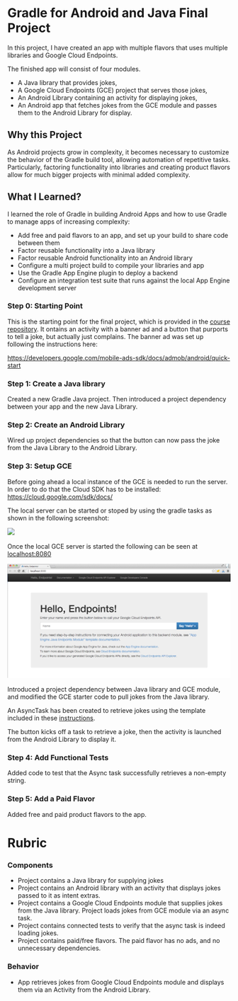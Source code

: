 # Gradle for Android and Java Final Project

In this project, I have created an app with multiple flavors that uses
multiple libraries and Google Cloud Endpoints. 

The finished app will consist of four modules. 
* A Java library that provides jokes, 
* A Google Cloud Endpoints (GCE) project that serves those jokes, 
* An Android Library containing an activity for displaying jokes,
* An Android app that fetches jokes from the GCE module and passes them to the Android Library for display.

## Why this Project

As Android projects grow in complexity, it becomes necessary to customize the
behavior of the Gradle build tool, allowing automation of repetitive tasks.
Particularly, factoring functionality into libraries and creating product
flavors allow for much bigger projects with minimal added complexity.

## What I Learned?

I learned the role of Gradle in building Android Apps and how to use Gradle to manage apps of increasing complexity:
* Add free and paid flavors to an app, and set up your build to share code between them
* Factor reusable functionality into a Java library
* Factor reusable Android functionality into an Android library
* Configure a multi project build to compile your libraries and app
* Use the Gradle App Engine plugin to deploy a backend
* Configure an integration test suite that runs against the local App Engine development server

### Step 0: Starting Point

This is the starting point for the final project, which is provided in
the [course repository](https://github.com/udacity/ud867/tree/master/FinalProject).
It ontains an activity with a banner ad and a button that purports to tell a
joke, but actually just complains. The banner ad was set up following the
instructions here:

https://developers.google.com/mobile-ads-sdk/docs/admob/android/quick-start


### Step 1: Create a Java library

Created a new Gradle Java project. Then introduced a project dependency between your app and the new Java Library.

### Step 2: Create an Android Library

Wired up project dependencies so that the button can now pass the joke from the Java Library to the Android Library.

### Step 3: Setup GCE

Before going ahead a local instance of the GCE is needed to run the server. 
In order to do that the Cloud SDK has to be installed:
https://cloud.google.com/sdk/docs/

The local server can be started or stoped by using the gradle tasks as shown in the following screenshot:

<img src="/FinalProject/GCE-server-gradle-tasks.png" height="500">

Once the local GCE server is started the following can be seen at [localhost:8080](http://localhost:8080)

<img src="https://raw.githubusercontent.com/GoogleCloudPlatform/gradle-appengine-templates/77e9910911d5412e5efede5fa681ec105a0f02ad/doc/img/devappserver-endpoints.png">

Introduced a project dependency between Java library 
and GCE module, and modified the GCE starter code to pull jokes from the Java library. 

An AsyncTask has been created to retrieve jokes using the template included in these [instructions](https://github.com/GoogleCloudPlatform/gradle-appengine-templates/tree/77e9910911d5412e5efede5fa681ec105a0f02ad/HelloEndpoints#2-connecting-your-android-app-to-the-backend). 

The button kicks off a task to retrieve a joke, then the activity is launched from the Android Library to display it.

### Step 4: Add Functional Tests

Added code to test that the Async task successfully retrieves a non-empty string.

### Step 5: Add a Paid Flavor

Added free and paid product flavors to the app.

# Rubric

### Components

* Project contains a Java library for supplying jokes
* Project contains an Android library with an activity that displays jokes passed to it as intent extras.
* Project contains a Google Cloud Endpoints module that supplies jokes from the Java library. Project loads jokes from GCE module via an async task.
* Project contains connected tests to verify that the async task is indeed loading jokes.
* Project contains paid/free flavors. The paid flavor has no ads, and no unnecessary dependencies.

### Behavior

* App retrieves jokes from Google Cloud Endpoints module and displays them via an Activity from the Android Library.
